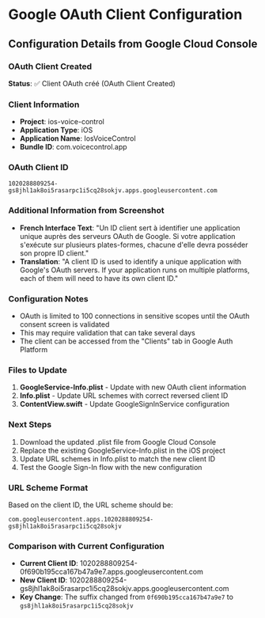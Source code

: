 # Google OAuth Client Configuration

## Configuration Details from Google Cloud Console

### OAuth Client Created
**Status**: ✅ Client OAuth créé (OAuth Client Created)

### Client Information
- **Project**: ios-voice-control
- **Application Type**: iOS
- **Application Name**: IosVoiceControl
- **Bundle ID**: com.voicecontrol.app

### OAuth Client ID
```
1020288809254-gs8jhl1ak8oi5rasarpc1i5cq28sokjv.apps.googleusercontent.com
```

### Additional Information from Screenshot
- **French Interface Text**: "Un ID client sert à identifier une application unique auprès des serveurs OAuth de Google. Si votre application s'exécute sur plusieurs plates-formes, chacune d'elle devra posséder son propre ID client."
- **Translation**: "A client ID is used to identify a unique application with Google's OAuth servers. If your application runs on multiple platforms, each of them will need to have its own client ID."

### Configuration Notes
- OAuth is limited to 100 connections in sensitive scopes until the OAuth consent screen is validated
- This may require validation that can take several days
- The client can be accessed from the "Clients" tab in Google Auth Platform

### Files to Update
1. **GoogleService-Info.plist** - Update with new OAuth client information
2. **Info.plist** - Update URL schemes with correct reversed client ID
3. **ContentView.swift** - Update GoogleSignInService configuration

### Next Steps
1. Download the updated .plist file from Google Cloud Console
2. Replace the existing GoogleService-Info.plist in the iOS project
3. Update URL schemes in Info.plist to match the new client ID
4. Test the Google Sign-In flow with the new configuration

### URL Scheme Format
Based on the client ID, the URL scheme should be:
```
com.googleusercontent.apps.1020288809254-gs8jhl1ak8oi5rasarpc1i5cq28sokjv
```

### Comparison with Current Configuration
- **Current Client ID**: 1020288809254-0f690b195cca167b47a9e7.apps.googleusercontent.com
- **New Client ID**: 1020288809254-gs8jhl1ak8oi5rasarpc1i5cq28sokjv.apps.googleusercontent.com
- **Key Change**: The suffix changed from `0f690b195cca167b47a9e7` to `gs8jhl1ak8oi5rasarpc1i5cq28sokjv`
